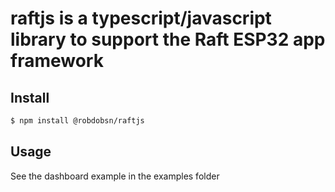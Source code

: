 # raftjs is a typescript/javascript library to support the Raft ESP32 app framework

## Install

```bash
$ npm install @robdobsn/raftjs
```

## Usage

See the dashboard example in the examples folder
